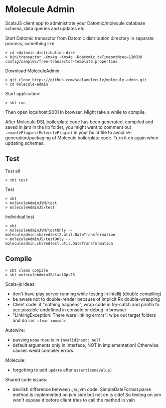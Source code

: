 # Molecule Admin

ScalaJS client app to administrate your Datomic/molecule database schema, data queries and updates etc.

Start Datomic transactor from Datomic distribution directory in separate process, something like

```
> cd <datomic-distribution-dir>
> bin/transactor -Xmx4g -Xms4g -Ddatomic.txTimeoutMsec=120000 config/samples/free-transactor-template.properties
```

Download MoleculeAdmin

```
> git clone https://github.com/scalamolecule/molecule-admin.git
> cd molecule-admin
```

Start application:

```
> sbt run
```

Then open localhost:9001 in browser. Might take a while to compile. 

After Molecule DSL boilerplate code has been generated, compiled and saved in jars in the lib folder, you might
want to comment out `.enablePlugins(MoleculePlugin)` in your build file to avoid re-generation/packaging of 
Molecule boilerplate code. Turn it on again when updating schemas.


## Test

Test all
```
> sbt test
```

Test
``` 
> sbt
> moleculeAdminJVM/test
> moleculeAdminJS/test
```

Individual test
```
> sbt
> moleculeAdminJVM/testOnly -- moleculeadmin.sharedtest2.util.DateTransformation
> moleculeAdminJS/testOnly -- moleculeadmin.sharedtest.util.DateTransformation
```

## Compile

```
> sbt clean compile
> sbt moleculeAdminJS/fastOptJS
```




Scala-js ideas:
- don't have play server running while testing in Intellij (double compiling)
- be aware not to double-render because of implicit Rx double-wrapping
- Client code: if "nothing happens", wrap code in try-catch and println to see possible undefined in console or debug in browser
- "LinkingException: There were linking errors": wipe out target folders and do `sbt clean compile`

Autowire:
- passing `None` results in `InvalidInput: null`
- default arguments only in interface, NOT in implementation! Otherwise causes weird compiler errors. 

Molecule:
- forgetting to add `update` after `assert(someValue)`

Shared code issues:
- devilish difference between .js/.jvm code: 
SimpleDateFormat.parse method is implemented on jvm side but not on js side! 
So testing on jvm won't expose it before client tries to call the method in vain  

           